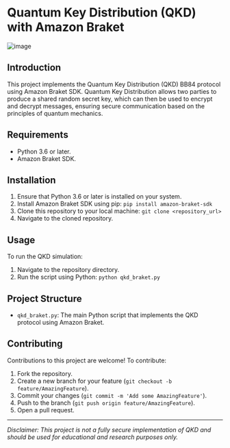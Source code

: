 # Quantum Key Distribution (QKD) with Amazon Braket

![image](https://github.com/juangedaan/braket-bb84/assets/6960588/48b2b158-1150-4660-bd25-1d202a01d5fd)


## Introduction
This project implements the Quantum Key Distribution (QKD) BB84 protocol using Amazon Braket SDK. Quantum Key Distribution allows two parties to produce a shared random secret key, which can then be used to encrypt and decrypt messages, ensuring secure communication based on the principles of quantum mechanics.

## Requirements
- Python 3.6 or later.
- Amazon Braket SDK.

## Installation
1. Ensure that Python 3.6 or later is installed on your system.
2. Install Amazon Braket SDK using pip:
`pip install amazon-braket-sdk`
3. Clone this repository to your local machine:
`git clone <repository_url>`
4. Navigate to the cloned repository.

## Usage
To run the QKD simulation:
1. Navigate to the repository directory.
2. Run the script using Python:
`python qkd_braket.py`

## Project Structure
- `qkd_braket.py`: The main Python script that implements the QKD protocol using Amazon Braket.

## Contributing
Contributions to this project are welcome! To contribute:
1. Fork the repository.
2. Create a new branch for your feature (`git checkout -b feature/AmazingFeature`).
3. Commit your changes (`git commit -m 'Add some AmazingFeature'`).
4. Push to the branch (`git push origin feature/AmazingFeature`).
5. Open a pull request.

---

*Disclaimer: This project is not a fully secure implementation of QKD and should be used for educational and research purposes only.*
